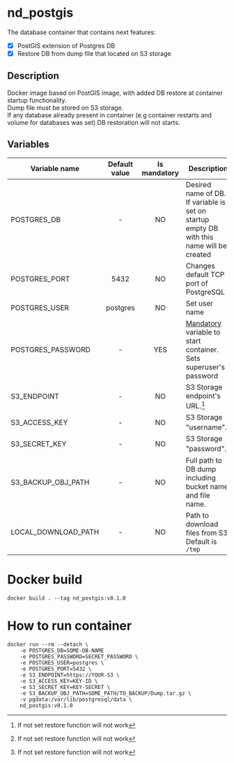 # nd_postgis

The database container that contains next features:

- [X] PostGIS extension of Postgres DB
- [X] Restore DB from dump file that located on S3 storage

## Description

Docker image based on PostGIS image, with added DB restore at container startup functionality.   
Dump file must be stored on S3 storage.   
If any database already present in container (e.g container restarts and volume for databases was set) DB restoration
will not starts.

## Variables

| Variable name         | Default value | Is mandatory | Description                                                                                                                                                 |
|-----------------------|:-------------:|:------------:|-------------------------------------------------------------------------------------------------------------------------------------------------------------|
| POSTGRES_DB      |       -       |      NO      | Desired name of DB. If variable is set on startup empty DB with this name will be created                                                                   |
| POSTGRES_PORT         |     5432      |      NO      | Changes default TCP port of PostgreSQL                                                                                                                      |
| POSTGRES_USER         |   postgres    |      NO      | Set user name                                                                                                                                               |
| POSTGRES_PASSWORD     |       -       |     YES      | [Mandatory](https://github.com/docker-library/docs/blob/master/postgres/README.md#postgres_password) variable to start container. Sets superuser's password |
| S3_ENDPOINT           |       -       |      NO      | S3 Storage endpoint's URL.[^1]                                                                                                                              |
| S3_ACCESS_KEY         |       -       |      NO      | S3 Storage "username".[^1]                                                                                                                                  |
| S3_SECRET_KEY         |       -       |      NO      | S3 Storage "password".[^1]                                                                                                                                  |
| S3_BACKUP_OBJ_PATH    |       -       |      NO      | Full path to DB dump including bucket name and file name.                                                                                                                                        |
| LOCAL_DOWNLOAD_PATH   |       -       |      NO      | Path to download files from S3. Default is `/tmp`                                                                                                            |

[^1]: If not set restore function will not work

# Docker build

```
docker build . --tag nd_postgis:v0.1.0
```

# How to run container

```
docker run --rm --detach \
    -e POSTGRES_DB=SOME-DB-NAME
    -e POSTGRES_PASSWORD=SECRET_PASSWORD \
    -e POSTGRES_USER=postgres \
    -e POSTGRES_PORT=5432 \
    -e S3_ENDPOINT=https://YOUR-S3 \
    -e S3_ACCESS_KEY=KEY-ID \
    -e S3_SECRET_KEY=KEY-SECRET \
    -e S3_BACKUP_OBJ_PATH=SOME_PATH/TO_BACKUP/Dump.tar.gz \
    -v pgdata:/var/lib/postgresql/data \
    nd_postgis:v0.1.0
```
